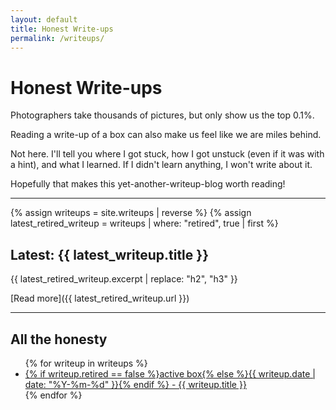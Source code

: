 ```yaml
---
layout: default
title: Honest Write-ups
permalink: /writeups/
---
```


# Honest Write-ups

Photographers take thousands of pictures, but only show us the top 0.1%.

Reading a write-up of a box can also make us feel like we are miles behind.

Not here. I'll tell you where I got stuck, how I got unstuck (even if it was with a hint), and what I learned. If I didn't learn anything, I won't write about it.

Hopefully that makes this yet-another-writeup-blog worth reading!

---

{% assign writeups = site.writeups | reverse %}
{% assign latest_retired_writeup = writeups | where: "retired", true | first %}

## Latest: {{ latest_writeup.title }}

{{ latest_retired_writeup.excerpt | replace: "h2", "h3" }}

[Read more]({{ latest_retired_writeup.url }})

---
<div class="feed">
  <h2>All the honesty</h2>
  <div class="rss-icon">
    <a href="{{ "/feed.xml" | relative_url }}"><i class="fas fa-rss"></i></a>
  </div>
  <ul>
    {% for writeup in writeups %}
      <li><a href="{{ writeup.url }}">{% if writeup.retired == false %}active box{% else %}{{ writeup.date | date: "%Y-%m-%d" }}{% endif %} - {{ writeup.title }}</a></li>
    {% endfor %}
  </ul>
</div>
